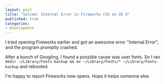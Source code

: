```yaml
---
layout: post
title: "Solved: Internal Error in Fireworks CS5 on OS X"
published: true
categories:
- Development
---
```


I tried opening Fireworks earlier and got an awesome error "Internal Error",
and the program promptly crashed.

After a bunch of Googling, I found a possible cause was user fonts. So I
ran `mkdir ~/Library/Fonts-backup && mv ~/Library/Fonts/* ~/Library/Fonts-backup`
and rebooted.

I'm happy to report Fireworks now opens. Hope it helps someone else.
